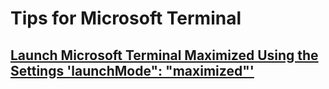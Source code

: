 ﻿# Tips for Microsoft Terminal

## [Launch Microsoft Terminal Maximized Using the Settings 'launchMode": "maximized"'](launchmode_maximized.md)
